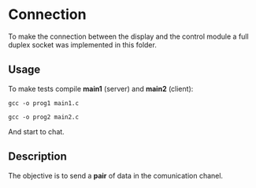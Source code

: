 # Connection

To make the connection between the display and the control module a full duplex
socket was implemented in this folder.

## Usage

To make tests compile **main1** (server) and **main2** (client):

`gcc -o prog1 main1.c`

`gcc -o prog2 main2.c`

And start to chat.


## Description

The objective is to send a **pair** of data in the comunication chanel.
